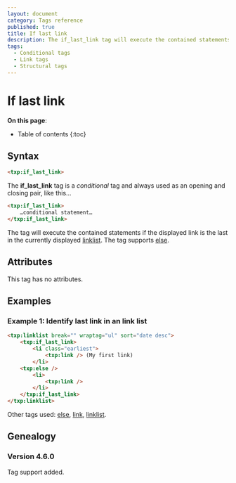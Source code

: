 ```yaml
---
layout: document
category: Tags reference
published: true
title: If last link
description: The if_last_link tag will execute the contained statements if the displayed link is the last in the currently displayed link list.
tags:
  - Conditional tags
  - Link tags
  - Structural tags
---
```


# If last link

**On this page**:

* Table of contents
{:toc}

## Syntax

~~~ html
<txp:if_last_link>
~~~

The **if_last_link** tag is a *conditional* tag and always used as an opening and closing pair, like this…

~~~ html
<txp:if_last_link>
    …conditional statement…
</txp:if_last_link>
~~~

The tag will execute the contained statements if the displayed link is the last in the currently displayed [linklist](/tags/linklist). The tag supports [else](/tags/else).

## Attributes

This tag has no attributes.

## Examples

### Example 1: Identify last link in an link list

~~~ html
<txp:linklist break="" wraptag="ul" sort="date desc">
    <txp:if_last_link>
        <li class="earliest">
            <txp:link /> (My first link)
        </li>
    <txp:else />
        <li>
            <txp:link />
        </li>
    </txp:if_last_link>
</txp:linklist>
~~~

Other tags used: [else](/tags/else), [link](/tags/link), [linklist](/tags/linklist).

## Genealogy

### Version 4.6.0

Tag support added.

